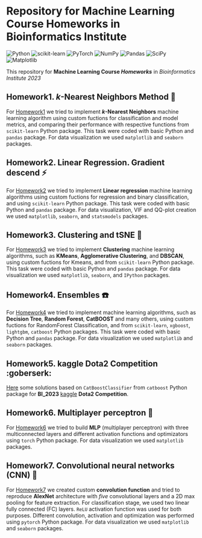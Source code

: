 # Repository for Machine Learning Course Homeworks in Bioinformatics Institute

![Python](https://img.shields.io/badge/python-3670A0?style=for-the-badge&logo=python&logoColor=ffdd54) ![scikit-learn](https://img.shields.io/badge/scikit--learn-%23F7931E.svg?style=for-the-badge&logo=scikit-learn&logoColor=white) ![PyTorch](https://img.shields.io/badge/PyTorch-%23EE4C2C.svg?style=for-the-badge&logo=PyTorch&logoColor=white) ![NumPy](https://img.shields.io/badge/numpy-%23013243.svg?style=for-the-badge&logo=numpy&logoColor=white) ![Pandas](https://img.shields.io/badge/pandas-%23150458.svg?style=for-the-badge&logo=pandas&logoColor=white) ![SciPy](https://img.shields.io/badge/SciPy-%230C55A5.svg?style=for-the-badge&logo=scipy&logoColor=%white) ![Matplotlib](https://img.shields.io/badge/Matplotlib-%23ffffff.svg?style=for-the-badge&logo=Matplotlib&logoColor=black)

This repository for **Machine Learning Course *Homeworks*** in *Bioinformatics Institute 2023*

## Homework1. *k*-Nearest Neighbors Method :tshirt:

For [Homework1](hw1_kNN) we tried to implement ***k*-Nearest Neighbors** machine learning algorithm using custom fuctions for classification and model metrics, and comparing their performance with respective functions from `scikit-learn` Python package. This task were coded with basic Python and `pandas` package. For data visualization we used `matplotlib` and `seaborn` packages.

## Homework2. Linear Regression. Gradient descend :zap:

For [Homework2](hw2_LR) we tried to implement **Linear regression** machine learning algorithms using custom fuctions for regression and binary classification, and using `scikit-learn` Python package. This task were coded with basic Python and `pandas` package. For data visualization, VIF and QQ-plot creation we used `matplotlib`, `seaborn`, and `statsmodels` packages.

## Homework3. Clustering and tSNE :high_brightness:

For [Homework3](hw3_clustering) we tried to implement **Clustering** machine learning algorithms, such as **KMeans**, **Agglomerative Clustering**, and **DBSCAN**, using custom fuctions for Kmeans, and from `scikit-learn` Python package. This task were coded with basic Python and `pandas` package. For data visualization we used `matplotlib`, `seaborn`, and `IPython` packages.

## Homework4. Ensembles :telephone:

For [Homework4](hw4_ensembles) we tried to implement machine learning algorithms, such as **Decision Tree**, **Random Forest**, **CatBOOST** and many others, using custom fuctions for RandomForest Classification, and from `scikit-learn`, `xgboost`, `lightgbm`, `catboost` Python packages. This task were coded with basic Python and `pandas` package. For data visualization we used `matplotlib` and `seaborn` packages.

## Homework5. kaggle Dota2 Competition :goberserk:

[Here](hw5_kaggle) some solutions based on `CatBoostClassifier` from `catboost` Python package for **BI_2023** [kaggle](https://www.kaggle.com/competitions/bi-ml-competition-2023/overview) **Dota2 Competition**.

## Homework6. Multiplayer perceptron :izakaya_lantern:

For [Homework6](hw6_MLP) we tried to build **MLP** (multiplayer perceptron) with three multiconnected layers and different activation functions and optimizators using `torch` Python package. For data visualization we used `matplotlib` packages.

## Homework7. Convolutional neural networks (CNN) :herb:

For [Homework7](hw7_CNN) we created custom **convolution function** and tried to reproduce **AlexNet** architecture with *five* convolutional layers and a 2D max pooling for feature extraction. For classification stage, we used two linear fully connected (FC) layers. `ReLU` activation function was used for both purposes. Different convolution, activation and optimization was performed using `pytorch` Python package. For data visualization we used `matplotlib` and `seaborn` packages.

